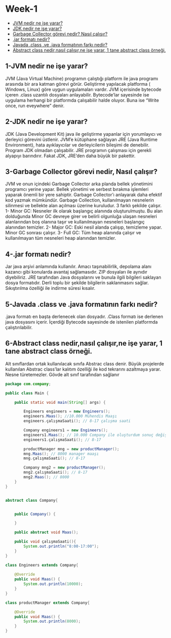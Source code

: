# Week-1
- [JVM nedir ne işe yarar?](#1-jvm-nedir-ne-işe-yarar)
- [JDK nedir ne işe yarar?](#2-jdk-nedir-ne-işe-yarar)
- [Garbage Collector görevi nedir? Nasıl çalışır?](#3-garbage-collector-görevi-nedir-nasıl-çalışır)
- [.jar formatı nedir?](#4-jar-formatı-nedir)
- [Javada .class .ve .java formatının farkı nedir?](#5-javada-class-ve-java-formatının-farkı-nedir)
- [Abstract class nedir,nasıl çalışır,ne işe yarar, 1 tane abstract class örneği.](#6-abstract-class-nedirnasıl-çalışırne-işe-yarar-1-tane-abstract-class-örneği)


## 1-JVM nedir ne işe yarar?
JVM (Java Virtual Machine) programın çalıştığı platform ile java programı arasında bir ara katman görevi görür. Geliştirme yapılacak platforma ( Windows, Linux)  göre uygun uygulamaları vardır. JVM  içerisinde bytecode içeren .class uzantılı dosyaları anlayabilir. Bytecode’lar sayesinde ise uygulama herhangi bir platformda çalışabilir halde oluyor. Buna ise “Write once, run eveywhere” denir.



## 2-JDK nedir ne işe yarar? 
JDK (Java Development Kit) java ile geliştirme yapanlar için yorumlayıcı ve derleyici görevini üstlenir. 
JVM’e kütüphane sağlayan JRE (Java Runtime Environment), hata ayıklayıcılar ve  derleyicilerin bileşimi de denebilir. Program JDK olmadan çalışabilir. JRE programın çalışması için gerekli alyapıyı barındırır. Fakat JDK, JRE’den daha büyük bir pakettir.


## 3-Garbage Collector görevi nedir, Nasıl çalışır?
JVM ve onun içindeki Garbage Collector arka planda bellek yönetimini programcı yerine yapar. Bellek yönetimi ve serbest bırakma işlemleri yaparak önemli bir yere sahiptir. Garbage Collector’ı anlayarak daha efektif kod yazmak mümkündür.
Garbage Collection, kullanılmayan nesnelerin silinmesi ve bellekte alan açılması üzerine kuruludur. 3 farklı şekilde çalışır. 
1-	Minor GC: Nesneler ilk olarak başlangıç alanında oluşturulmuştu. Bu alan dolduğunda Minor GC devreye girer ve belirli olgunluğa ulaşan nesneleri alanlarından boş olanına taşır ve kullanılmayan nesneleri başlangıç alanından temizler.
2-	Major GC: Eski nesil alanda çalışıp, temizleme yapar. Minor GC sonrası çalışır.
3-	Full GC: Tüm heap alanında çalışır ve kullanılmayan tüm nesneleri heap alanından temizler.



## 4-.jar formatı nedir?
Jar java arşivi anlamında kullanılır. Amacı taşınabilirlik, depolama alanı kazancı gibi konularda avantaj sağlamasıdır. ZIP dosyaları ile aynıdır diyebiliriz. JRE tarafından Java dosyalarını ve bunula ilgili bilgileri saklayan dosya formatıdır.
Derli toplu bir şekilde bilgilerin saklanmasını sağlar. Sıkıştırılma özelliği ile indirme süresi kısalır.


## 5-Javada .class ve .java formatının farkı nedir?
.java formatı en başta derlenecek olan dosyadır. .Class formatı ise derlenen java dosyasını içerir. İçerdiği Bytecode sayesinde de istenilen platformda çalıştırılabilir.



## 6-Abstract class nedir,nasıl çalışır,ne işe yarar, 1 tane abstract class örneği.
Alt sınıflardan ortak kullanılacak sınıfa Abstrac class denir. Büyük projelerde kullanılan Abstrac class’lar kalıtım özelliği ile kod tekrarını azaltmaya yarar. Nesne türetemezler. Gövde alt sınıf tarafından sağlanır



```java
package com.company;

public class Main {

    public static void main(String[] args) {

        Engineers engineers = new Engineers();
        engineers.Maas(); //10.000 Mühendis Maaşı 
        engineers.çalışmaSaati(); // 8-17 çalışma saati

        Company engineers1 = new Engineers(); 
        engineers1.Maas(); // 10.000 Company ile oluşturdum sonuç değişmedi.
        engineers1.çalışmaSaati(); // 8-17

        productManager mng = new productManager();
        mng.Maas(); // 8000 manager maaşı
        mng.çalışmaSaati(); // 8-17

        Company mng2 = new productManager();
        mng2.çalışmaSaati(); // 8-17
        mng2.Maas(); // 8000
    }
}


abstract class Company{


    public Company() {

    }

    public abstract void Maas();

    public void çalışmaSaati(){
        System.out.println("8:00-17:00");
    }
}

class Engineers extends Company{
    
    @Override
    public void Maas() {
        System.out.println(10000);
    }
}

class productManager extends Company{

    @Override
    public void Maas() {
        System.out.println(8000);
    }
}

```